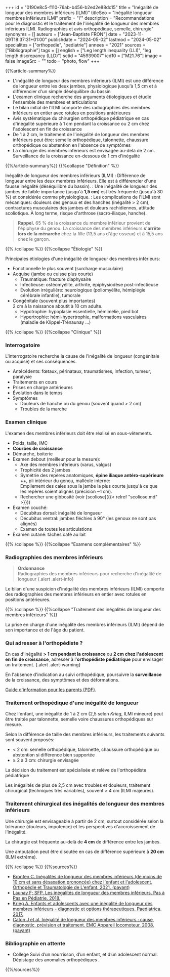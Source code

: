 +++
id = "0190e8c5-f110-76ab-b456-b2ed2e88dc15"
title = "Inégalité de longueur des membres inférieurs (ILMI)"
titleSeo = "Inégalité longueur membres inférieurs ILMI"
prefix = "l'"
description = "Recommandations pour le diagnostic et le traitement de l'inégalité de longueur des membres inférieurs ILMI. Radiographies et avis orthopédique, semelle, chirurgie"
synonyms = []
auteurs = ["Jean-Baptiste FRON"]
date = "2023-11-09T18:37:31+01:00"
publishdate = "2024-05-02"
lastmod = "2024-05-02"
specialites = ["orthopedie", "pediatrie"]
annees = "2021"
sources = ["Bibliographie"]
tags = []
english = ["Leg length inequality (LLI)", "leg length discrepancy (LLD)"]
sctid = "45939007"
icd10 = ["M21.76"]
image = false
imageSrc = ""
todo = "photo, flow"
+++

{{%article-summary%}}

- L'inégalité de longueur des membres inférieurs (ILMI) est une différence de longueur entre les deux jambes, physiologique jusqu'à 1,5 cm et à différencier d'un simple déséquilibre du bassin
- L'examen clinique recherche des arguments étiologiques et étudie l'ensemble des membres et articulations
- Le bilan initial de l'ILMI comporte des radiographies des membres inférieurs en entier avec rotules en positions antérieures
- Avis systématique du chirurgien orthopédique pédiatrique en cas d'inégalité supérieure à 1 cm pendant la croissance ou 2 cm chez l'adolescent en fin de croissance
- De 1 à 2 cm, le traitement de l'inégalité de longueur des membres inférieurs peut être: semelle orthopédique, talonnette, chaussure orthopédique ou abstention en l'absence de symptômes
- La chirurgie des membres inférieurs est envisagée au-delà de 2 cm. Surveillance de la croissance en-dessous de 1 cm d'inégalité

{{%/article-summary%}}
{{%collapse "Définition" %}}

Inégalité de longueur des membres inférieurs (ILMI)
: Différence de longueur entre les deux membres inférieurs. Elle est à différencier d'une fausse inégalité (déséquilibre du bassin).
: Une inégalité de longueur des jambes de faible importance (jusqu'à **1,5 cm**) est très fréquente (jusqu'à 30 %) et considérée comme physiologique.
: Les complications de l'ILMI sont mécaniques: douleurs des genoux et des hanches (inégalité > 2 cm), contractures musculaires des jambes et douleurs rachidiennes, attitude scoliotique.
À long terme, risque d'arthrose (sacro-iliaque, hanche).

> **Rappel.** 65 % de la croissance du membre inférieur provient de l'épiphyse du genou. La croissance des membres inférieurs **s'arrête lors de la ménarche** chez la fille (13,5 ans d'âge osseux) et à 15,5 ans chez le garçon.

{{% /collapse %}}
{{%collapse "Étiologie" %}}

Principales étiologies d'une inégalité de longueur des membres inférieurs:

- Fonctionnelle le plus souvent (surcharge musculaire)
- Acquise (jambe ou cuisse plus courte)
  - Traumatique: fracture diaphysaire
  - Infectieuse: ostéomyélite, arthrite, épiphysiodèse post-infectieuse
  - Évolution irrégulière: neurologique (poliomyélite, hémiplégie cérébrale infantile), tumorale
- Congénitale (souvent plus importantes)  
  2 cm à la naissance aboutit à 10 cm adulte.
  - Hypotrophie: hypoplasie essentielle, hémimélie, pied bot
  - Hypertrophie: hémi-hypertrophie, malformations vasculaires (maladie de Klippel-Trénaunay ...)

{{% /collapse %}}
{{%collapse "Clinique" %}}

### Interrogatoire

L'interrogatoire recherche la cause de l'inégalité de longueur (congénitale ou acquise) et ses conséquences.

- Antécédents: fœtaux, périnataux, traumatismes, infection, tumeur, paralysie
- Traitements en cours
- Prises en charge antérieures
- Évolution dans le temps
- Symptômes
  - Douleurs de hanche ou du genou (souvent quand > 2 cm)
  - Troubles de la marche

### Examen clinique

L'examen des membres inférieurs doit être réalisé en sous-vêtements.

- Poids, taille, IMC
- **Courbes de croissance**
- Démarche, boiterie
- Examen debout (meilleur pour la mesure):
  - Axe des membres inférieurs (varus, valgus)
  - Trophicité des 2 jambes
  - Symétrie des repères anatomiques, **épine iliaque antéro-supérieure** ++, pli intérieur du genou, malléole interne:  
    Empilement des cales sous la jambe la plus courte jusqu'à ce que les repères soient alignés (précision ~1 cm).
  - Rechercher une gibbosité (voir [scoliose]({{< relref "scoliose.md" >}}))
- Examen couché:
  - Décubitus dorsal: inégalité de longueur
  - Décubitus ventral: jambes fléchies à 90° (les genoux ne sont pas alignés)
  - Examen de toutes les articulations
- Examen cutané: tâches café au lait

{{% /collapse %}}
{{%collapse "Examens complémentaires" %}}

### Radiographies des membres inférieurs

> **Ordonnance**  
Radiographies des membres inférieurs pour recherche d'inégalité de longueur
{.alert .alert-info}

Le bilan d'une suspicion d'inégalité des membres inférieurs (ILMI) comporte des radiographies des membres inférieurs en entier avec rotules en positions antérieures.

{{% /collapse %}}
{{%collapse "Traitement des inégalités de longueur des membres inférieurs" %}}

La prise en charge d'une inégalité des membres inférieurs (ILMI) dépend de son importance et de l'âge du patient.

### Qui adresser à l'orthopédiste ?

En cas d'inégalité **> 1 cm pendant la croissance** ou **2 cm chez l'adolescent en fin de croissance**, adresser à l'**orthopédiste pédiatrique** pour envisager un traitement.
{.alert .alert-warning}

En l'absence d'indication au suivi orthopédique, poursuivre la **surveillance** de la croissance, des symptômes et des déformations.

[Guide d'information pour les parents (PDF)](https://sofop.org/medias/files/textes_scientifiques/fiches_parents/ILMI.pdf).

### Traitement orthopédique d'une inégalité de longueur

Chez l'enfant, une inégalité de 1 à 2 cm (2,5 selon *Krieg*, ILMI mineure) peut être traitée par talonnette, semelle voire chaussures orthopédiques sur mesure.

Selon la différence de taille des membres inférieurs, les traitements suivants sont souvent proposés:

- < 2 cm: semelle orthopédique, talonnette, chaussure orthopédique ou abstention si différence bien supportée
- ≥ 2 à 3 cm: chirurgie envisagée

La décision du traitement est spécialisée et relève de l'orthopédiste pédiatrique

Les inégalités de plus de 2,5 cm avec troubles et douleurs, traitement chirurgical (techniques très variables), souvent > 4 cm (ILMI majeures).

### Traitement chirurgical des inégalités de longueur des membres inférieurs

Une chirurgie est envisageable à partir de 2 cm, surtout considérée selon la tolérance (douleurs, impotence) et les perspectives d'accroissement de l'inégalité.

La chirurgie est fréquente au-delà de **4 cm** de différence entre les jambes.

Une amputation peut être discutée en cas de différence supérieure à **20 cm** (ILMI extrême).

{{% /collapse %}}
{{%sources%}}

- [Bronfen C. Inégalités de longueur des membres inférieurs (de moins de 10 cm et sans désaxation prononcée) chez l'enfant et l'adolescent. Orthopédie et Traumatologie de L'enfant. 2021. (payant)](https://www.sciencedirect.com/science/article/abs/pii/B9782294772696000173)
- [Launay F; SFP. Les inégalités de longueur des membres inférieurs. Pas à Pas en Pédiatrie. 2018.](https://pap-pediatrie.fr/les-inegalites-de-longueur-des-membres-inferieurs)
- [Krieg A. Enfants et adolescents avec une inégalité de longueur des membres inférieurs - diagnostic et options thérapeutiques. Paediatrica. 2017.](https://www.researchgate.net/publication/330999285_Enfants_et_adolescents_avec_une_inegalite_de_longueur_des_membres_inferieurs_-_diagnostic_et_options_therapeutiques)
- [Caton J et al. Inégalité de longueur des membres inférieurs : cause, diagnostic, prévision et traitement. EMC Appareil locomoteur. 2008. (payant)](https://www.em-consulte.com/article/194138/inegalite-de-longueur-des-membres-inferieurs-cause)

### Bibliographie en attente

- Collège Suivi d’un nourrisson, d’un enfant, et d’un adolescent normal.
Dépistage des anomalies orthopédiques .

{{%/sources%}}
